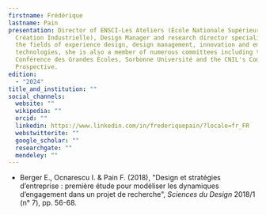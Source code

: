 ```yaml
---
firstname: Frédérique
lastname: Pain
presentation: Director of ENSCI-Les Ateliers (Ecole Nationale Supérieure de
  Création Industrielle), Design Manager and research director specializing in
  the fields of experience design, design management, innovation and emerging
  technologies, she is also a member of numerous committees including the
  Conférence des Grandes Écoles, Sorbonne Université and the CNIL's Comité de la
  Prospective.
edition:
  - "2024"
title_and_institution: ""
social_channels:
  website: ""
  wikipedia: ""
  orcid: ""
  linkedin: https://www.linkedin.com/in/frederiquepain/?locale=fr_FR
  webstwitterite: ""
  google_scholar: ""
  researchgate: ""
  mendeley: ""
---
```

* Berger E., Ocnarescu I. & Pain F. (2018), "Design et stratégies d’entreprise : première étude pour modéliser les dynamiques d’engagement dans un projet de recherche", *Sciences du Design* 2018/1 (n° 7), pp. 56-68.